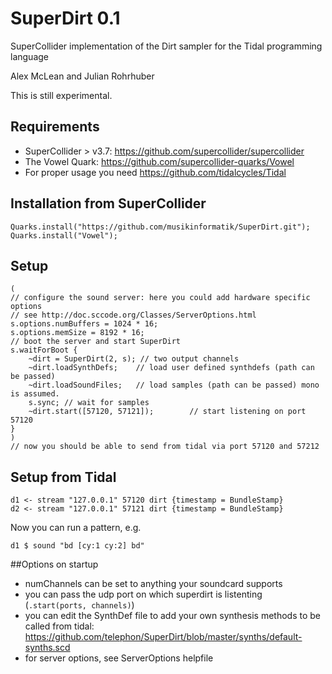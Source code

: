 # SuperDirt 0.1
SuperCollider implementation of the Dirt sampler for the Tidal programming language

Alex McLean and Julian Rohrhuber

This is still experimental.

## Requirements

* SuperCollider > v3.7: https://github.com/supercollider/supercollider
* The Vowel Quark: https://github.com/supercollider-quarks/Vowel
* For proper usage you need https://github.com/tidalcycles/Tidal

## Installation from SuperCollider
```
Quarks.install("https://github.com/musikinformatik/SuperDirt.git");
Quarks.install("Vowel");
```

## Setup
```
(
// configure the sound server: here you could add hardware specific options
// see http://doc.sccode.org/Classes/ServerOptions.html
s.options.numBuffers = 1024 * 16;
s.options.memSize = 8192 * 16;
// boot the server and start SuperDirt
s.waitForBoot {
	~dirt = SuperDirt(2, s); // two output channels
	~dirt.loadSynthDefs; 	// load user defined synthdefs (path can be passed)
	~dirt.loadSoundFiles;	// load samples (path can be passed) mono is assumed.
	s.sync; // wait for samples
	~dirt.start([57120, 57121]);		// start listening on port 57120
}
)
// now you should be able to send from tidal via port 57120 and 57212
```

## Setup from Tidal
```
d1 <- stream "127.0.0.1" 57120 dirt {timestamp = BundleStamp}
d2 <- stream "127.0.0.1" 57121 dirt {timestamp = BundleStamp}
```
Now you can run a pattern, e.g.
```
d1 $ sound "bd [cy:1 cy:2] bd"
```

##Options on startup
- numChannels can be set to anything your soundcard supports
- you can pass the udp port on which superdirt is listenting (```.start(ports, channels)```)
- you can edit the SynthDef file to add your own synthesis methods to be called from tidal: https://github.com/telephon/SuperDirt/blob/master/synths/default-synths.scd
- for server options, see ServerOptions helpfile
